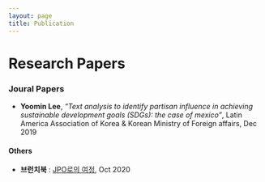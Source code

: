 ```yaml
---
layout: page
title: Publication
---
```


# Research Papers

### Joural Papers

- **Yoomin Lee**, _“Text analysis to identify partisan influence in achieving sustainable development goals (SDGs): the case of mexico”_, Latin America Association of Korea & Korean Ministry of Foreign affairs, Dec 2019 


#### Others

- **브런치북** : [JPO로의 여정](https://brunch.co.kr/brunchbook/jpojourney), Oct 2020
